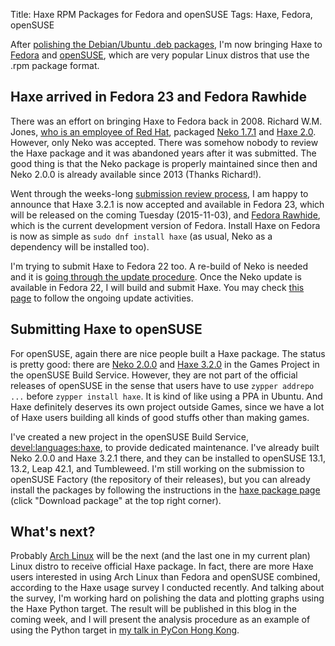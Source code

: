 Title: Haxe RPM Packages for Fedora and openSUSE
Tags: Haxe, Fedora, openSUSE

After [polishing the Debian/Ubuntu .deb packages](this>2015/10/05/debian_package_and_ubuntu_ppa_for_haxe/), I'm now bringing Haxe to [Fedora](https://getfedora.org/) and [openSUSE](https://www.opensuse.org/), which are very popular Linux distros that use the .rpm package format.

## Haxe arrived in Fedora 23 and Fedora Rawhide  

There was an effort on bringing Haxe to Fedora back in 2008. Richard W.M. Jones, [who is an employee of Red Hat](https://rwmj.wordpress.com/about/), packaged [Neko 1.7.1](https://bugzilla.redhat.com/show_bug.cgi?id=460779) and [Haxe 2.0](https://bugzilla.redhat.com/show_bug.cgi?id=460780). However, only Neko was accepted. There was somehow nobody to review the Haxe package and it was abandoned years after it was submitted. The good thing is that the Neko package is properly maintained since then and Neko 2.0.0 is already available since 2013 (Thanks Richard!).

Went through the weeks-long [submission review process](https://bugzilla.redhat.com/show_bug.cgi?id=1270554), I am happy to announce that Haxe 3.2.1 is now accepted and available in Fedora 23, which will be released on the coming Tuesday (2015-11-03), and [Fedora Rawhide](https://fedoraproject.org/wiki/Releases/Rawhide), which is the current development version of Fedora. Install Haxe on Fedora is now as simple as `sudo dnf install haxe` (as usual, Neko as a dependency will be installed too).

I'm trying to submit Haxe to Fedora 22 too. A re-build of Neko is needed and it is [going through the update procedure](https://bodhi.fedoraproject.org/updates/FEDORA-2015-4fcff24184). Once the Neko update is available in Fedora 22, I will build and submit Haxe. You may check [this page](https://bodhi.fedoraproject.org/users/andyli) to follow the ongoing update activities.

## Submitting Haxe to openSUSE

For openSUSE, again there are nice people built a Haxe package. The status is pretty good: there are [Neko 2.0.0](https://build.opensuse.org/package/show/games/nekovm) and [Haxe 3.2.0](https://build.opensuse.org/package/show/games/haxe) in the Games Project in the openSUSE Build Service. However, they are not part of the official releases of openSUSE in the sense that users have to use `zypper addrepo ...` before `zypper install haxe`. It is kind of like using a PPA in Ubuntu. And Haxe definitely deserves its own project outside Games, since we have a lot of Haxe users building all kinds of good stuffs other than making games.

I've created a new project in the openSUSE Build Service, [devel:languages:haxe](https://build.opensuse.org/project/show/devel:languages:haxe), to provide dedicated maintenance. I've already built Neko 2.0.0 and Haxe 3.2.1 there, and they can be installed to openSUSE 13.1, 13.2, Leap 42.1, and Tumbleweed. I'm still working on the submission to openSUSE Factory (the repository of their releases), but you can already install the packages by following the instructions in the [haxe package page](https://build.opensuse.org/package/show/devel:languages:haxe/haxe) (click "Download package" at the top right corner).

## What's next?

Probably [Arch Linux](https://www.archlinux.org/) will be the next (and the last one in my current plan) Linux distro to receive official Haxe package. In fact, there are more Haxe users interested in using Arch Linux than Fedora and openSUSE combined, according to the Haxe usage survey I conducted recently. And talking about the survey, I'm working hard on polishing the data and plotting graphs using the Haxe Python target. The result will be published in this blog in the coming week, and I will present the analysis procedure as an example of using the Python target in [my talk in PyCon Hong Kong](http://2015.pycon.hk/schedule/topics/haxe-a-statically-typed-language-that-compiles-to-python-and-more/).